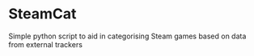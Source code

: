 # SteamCat
Simple python script to aid in categorising Steam games based on data from external trackers
